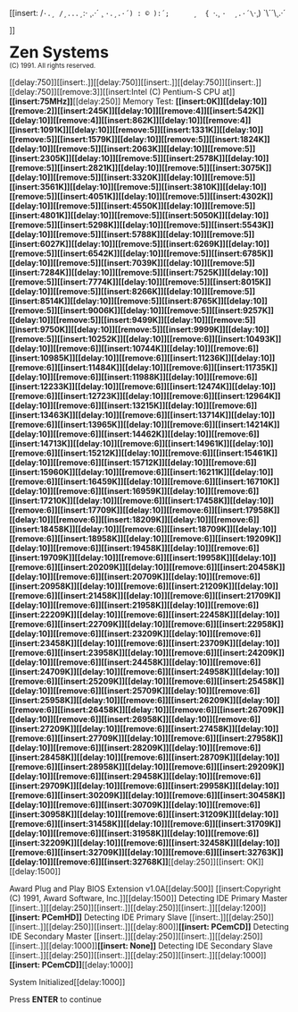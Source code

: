 [[insert: /`·.¸
     /¸...¸`:·
¸.·´ ¸ `·.¸.·´)
: © ):´;      ¸  {
 `·.¸ `·  ¸.·´\`·¸)
`\\´´\¸.·´

]]<h1 style="margin:0">Zen Systems</h1><small>(C) 1991. All rights reserved.</small>

[[delay:750]][[insert:.]][[delay:750]][[insert:.]][[delay:750]][[insert:.]][[delay:750]][[remove:3]][[insert:Intel (C) Pentium-S CPU at]]<strong>[[insert:75MHz]]</strong>[[delay:250]]
Memory Test: <strong>[[insert:0K]][[delay:10]][[remove:2]][[insert:245K]][[delay:10]][[remove:4]][[insert:542K]][[delay:10]][[remove:4]][[insert:862K]][[delay:10]][[remove:4]][[insert:1091K]][[delay:10]][[remove:5]][[insert:1331K]][[delay:10]][[remove:5]][[insert:1579K]][[delay:10]][[remove:5]][[insert:1824K]][[delay:10]][[remove:5]][[insert:2063K]][[delay:10]][[remove:5]][[insert:2305K]][[delay:10]][[remove:5]][[insert:2578K]][[delay:10]][[remove:5]][[insert:2821K]][[delay:10]][[remove:5]][[insert:3075K]][[delay:10]][[remove:5]][[insert:3320K]][[delay:10]][[remove:5]][[insert:3561K]][[delay:10]][[remove:5]][[insert:3810K]][[delay:10]][[remove:5]][[insert:4051K]][[delay:10]][[remove:5]][[insert:4302K]][[delay:10]][[remove:5]][[insert:4550K]][[delay:10]][[remove:5]][[insert:4801K]][[delay:10]][[remove:5]][[insert:5050K]][[delay:10]][[remove:5]][[insert:5298K]][[delay:10]][[remove:5]][[insert:5543K]][[delay:10]][[remove:5]][[insert:5788K]][[delay:10]][[remove:5]][[insert:6027K]][[delay:10]][[remove:5]][[insert:6269K]][[delay:10]][[remove:5]][[insert:6542K]][[delay:10]][[remove:5]][[insert:6785K]][[delay:10]][[remove:5]][[insert:7039K]][[delay:10]][[remove:5]][[insert:7284K]][[delay:10]][[remove:5]][[insert:7525K]][[delay:10]][[remove:5]][[insert:7774K]][[delay:10]][[remove:5]][[insert:8015K]][[delay:10]][[remove:5]][[insert:8266K]][[delay:10]][[remove:5]][[insert:8514K]][[delay:10]][[remove:5]][[insert:8765K]][[delay:10]][[remove:5]][[insert:9006K]][[delay:10]][[remove:5]][[insert:9257K]][[delay:10]][[remove:5]][[insert:9499K]][[delay:10]][[remove:5]][[insert:9750K]][[delay:10]][[remove:5]][[insert:9999K]][[delay:10]][[remove:5]][[insert:10252K]][[delay:10]][[remove:6]][[insert:10493K]][[delay:10]][[remove:6]][[insert:10744K]][[delay:10]][[remove:6]][[insert:10985K]][[delay:10]][[remove:6]][[insert:11236K]][[delay:10]][[remove:6]][[insert:11484K]][[delay:10]][[remove:6]][[insert:11735K]][[delay:10]][[remove:6]][[insert:11988K]][[delay:10]][[remove:6]][[insert:12233K]][[delay:10]][[remove:6]][[insert:12474K]][[delay:10]][[remove:6]][[insert:12723K]][[delay:10]][[remove:6]][[insert:12964K]][[delay:10]][[remove:6]][[insert:13215K]][[delay:10]][[remove:6]][[insert:13463K]][[delay:10]][[remove:6]][[insert:13714K]][[delay:10]][[remove:6]][[insert:13965K]][[delay:10]][[remove:6]][[insert:14214K]][[delay:10]][[remove:6]][[insert:14462K]][[delay:10]][[remove:6]][[insert:14713K]][[delay:10]][[remove:6]][[insert:14961K]][[delay:10]][[remove:6]][[insert:15212K]][[delay:10]][[remove:6]][[insert:15461K]][[delay:10]][[remove:6]][[insert:15712K]][[delay:10]][[remove:6]][[insert:15960K]][[delay:10]][[remove:6]][[insert:16211K]][[delay:10]][[remove:6]][[insert:16459K]][[delay:10]][[remove:6]][[insert:16710K]][[delay:10]][[remove:6]][[insert:16959K]][[delay:10]][[remove:6]][[insert:17210K]][[delay:10]][[remove:6]][[insert:17458K]][[delay:10]][[remove:6]][[insert:17709K]][[delay:10]][[remove:6]][[insert:17958K]][[delay:10]][[remove:6]][[insert:18209K]][[delay:10]][[remove:6]][[insert:18458K]][[delay:10]][[remove:6]][[insert:18709K]][[delay:10]][[remove:6]][[insert:18958K]][[delay:10]][[remove:6]][[insert:19209K]][[delay:10]][[remove:6]][[insert:19458K]][[delay:10]][[remove:6]][[insert:19709K]][[delay:10]][[remove:6]][[insert:19958K]][[delay:10]][[remove:6]][[insert:20209K]][[delay:10]][[remove:6]][[insert:20458K]][[delay:10]][[remove:6]][[insert:20709K]][[delay:10]][[remove:6]][[insert:20958K]][[delay:10]][[remove:6]][[insert:21209K]][[delay:10]][[remove:6]][[insert:21458K]][[delay:10]][[remove:6]][[insert:21709K]][[delay:10]][[remove:6]][[insert:21958K]][[delay:10]][[remove:6]][[insert:22209K]][[delay:10]][[remove:6]][[insert:22458K]][[delay:10]][[remove:6]][[insert:22709K]][[delay:10]][[remove:6]][[insert:22958K]][[delay:10]][[remove:6]][[insert:23209K]][[delay:10]][[remove:6]][[insert:23458K]][[delay:10]][[remove:6]][[insert:23709K]][[delay:10]][[remove:6]][[insert:23958K]][[delay:10]][[remove:6]][[insert:24209K]][[delay:10]][[remove:6]][[insert:24458K]][[delay:10]][[remove:6]][[insert:24709K]][[delay:10]][[remove:6]][[insert:24958K]][[delay:10]][[remove:6]][[insert:25209K]][[delay:10]][[remove:6]][[insert:25458K]][[delay:10]][[remove:6]][[insert:25709K]][[delay:10]][[remove:6]][[insert:25958K]][[delay:10]][[remove:6]][[insert:26209K]][[delay:10]][[remove:6]][[insert:26458K]][[delay:10]][[remove:6]][[insert:26709K]][[delay:10]][[remove:6]][[insert:26958K]][[delay:10]][[remove:6]][[insert:27209K]][[delay:10]][[remove:6]][[insert:27458K]][[delay:10]][[remove:6]][[insert:27709K]][[delay:10]][[remove:6]][[insert:27958K]][[delay:10]][[remove:6]][[insert:28209K]][[delay:10]][[remove:6]][[insert:28458K]][[delay:10]][[remove:6]][[insert:28709K]][[delay:10]][[remove:6]][[insert:28958K]][[delay:10]][[remove:6]][[insert:29209K]][[delay:10]][[remove:6]][[insert:29458K]][[delay:10]][[remove:6]][[insert:29709K]][[delay:10]][[remove:6]][[insert:29958K]][[delay:10]][[remove:6]][[insert:30209K]][[delay:10]][[remove:6]][[insert:30458K]][[delay:10]][[remove:6]][[insert:30709K]][[delay:10]][[remove:6]][[insert:30958K]][[delay:10]][[remove:6]][[insert:31209K]][[delay:10]][[remove:6]][[insert:31458K]][[delay:10]][[remove:6]][[insert:31709K]][[delay:10]][[remove:6]][[insert:31958K]][[delay:10]][[remove:6]][[insert:32209K]][[delay:10]][[remove:6]][[insert:32458K]][[delay:10]][[remove:6]][[insert:32709K]][[delay:10]][[remove:6]][[insert:32763K]][[delay:10]][[remove:6]][[insert:32768K]]</strong>[[delay:250]][[insert: OK]][[delay:1500]]

Award Plug and Play BIOS Extension v1.0A[[delay:500]]
[[insert:Copyright (C) 1991, Award Software, Inc.]][[delay:1500]]
Detecting IDE Primary Master [[insert:.]][[delay:250]][[insert:.]][[delay:250]][[insert:.]][[delay:1200]]<strong>[[insert: PCemHD]]</strong>
Detecting IDE Primary Slave [[insert:.]][[delay:250]][[insert:.]][[delay:250]][[insert:.]][[delay:800]]<strong>[[insert: PCemCD]]</strong>
Detecting IDE Secondary Master [[insert:.]][[delay:250]][[insert:.]][[delay:250]][[insert:.]][[delay:1000]]<strong>[[insert: None]]</strong>
Detecting IDE Secondary Slave [[insert:.]][[delay:250]][[insert:.]][[delay:250]][[insert:.]][[delay:1000]]<strong>[[insert: PCemCD]]</strong>[[delay:1000]]

System Initialized[[delay:1000]]

Press <strong>ENTER</strong> to continue

